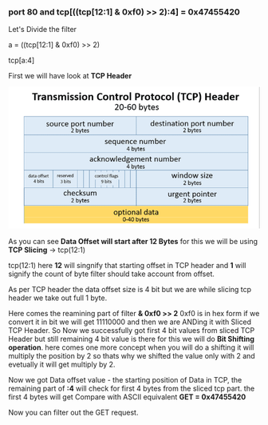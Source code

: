 ### port 80 and tcp[((tcp[12:1] & 0xf0) >> 2):4] = 0x47455420

Let's Divide the filter 

a = ((tcp[12:1] & 0xf0) >> 2)

tcp[a:4]

First we will have look at **TCP Header**

![Tcp Header](images/tcph.png)

As you can see **Data Offset will start after 12 Bytes** 
for this we will be using **TCP Slicing** -> tcp(12:1)

tcp(12:1) here **12** will singnify that starting offset in TCP header and 
**1** will signify the count of byte filter should take account from offset.

As per TCP header the data offset size is 4 bit but we are while slicing tcp header 
we take out full 1 byte.

Here comes the reamining part of filter **& 0xf0 >> 2**
0xf0 is in hex form if we convert it in bit we will get 11110000 and 
then we are ANDing it with Sliced TCP Header.
So Now we successfully got first 4 bit values from sliced TCP Header 
but still remaining 4 bit value is there for this we will do **Bit Shifting operation**. 
here comes one more concept when you will do a shifting it will multiply the position 
by 2 so thats why we shifted the value only with 2 and evetually it will get multiply by 2.

Now we got Data offset value - the starting position of Data in TCP,
the remaining part of **:4** will check for first 4 bytes from the sliced tcp part.
the first 4 bytes will get Compare with ASCII equivalent **GET = 0x47455420**

Now you can filter out the GET request.



